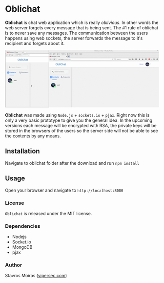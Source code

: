 # Oblichat

**Oblichat** is chat web application which is really *oblivious*. In other words the web server forgets every message that is being sent.
The #1 rule of oblichat is to never save any messages. The communication between the users happens using web sockets, the server forwards the message to it's recipient and forgets about it.

![demo](demo/peek.gif)

**Oblichat** was made using `Node.js` + `sockets.io` + `pjax`. Right now this is only a very basic prototype to give you the general idea. In the upcoming versions each message will be encrypted with RSA, the private keys will be stored in the browsers of the users so the server side will not be able to see the contents by any means.


## Installation
Navigate to oblichat folder after the download and run `npm install`

## Usage
Open your browser and navigate to `http://localhost:8080`

### License

`Oblichat` is released under the MIT license.

### Dependencies

- Nodejs
- Socket.io
- MongoDB
- pjax

### Author

Stavros Moiras ([vipersec.com](http://vipersec.com))
